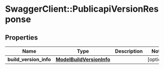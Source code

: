 # SwaggerClient::PublicapiVersionResponse

## Properties
Name | Type | Description | Notes
------------ | ------------- | ------------- | -------------
**build_version_info** | [**ModelBuildVersionInfo**](ModelBuildVersionInfo.md) |  | [optional] 

